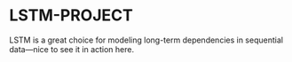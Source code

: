 # LSTM-PROJECT
LSTM is a great choice for modeling long-term dependencies in sequential data—nice to see it in action here.
